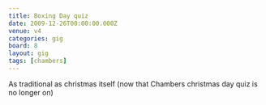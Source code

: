 ```yaml
---
title: Boxing Day quiz
date: 2009-12-26T00:00:00.000Z
venue: v4
categories: gig
board: 8
layout: gig
tags: [chambers]
---
```

As traditional as christmas itself (now that Chambers christmas day quiz is no longer on)